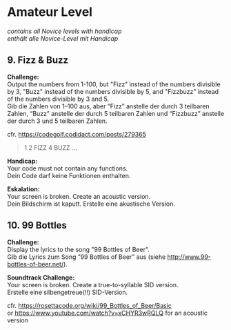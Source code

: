 # Amateur Level

*contains all Novice levels with handicap*  
*enthält alle Novice-Level mit Handicap*

## 9. Fizz & Buzz

**Challenge:**  
Output the numbers from 1-100, but "Fizz" instead of the numbers divisible by 3, "Buzz" instead of the numbers divisible by 5, and "Fizzbuzz" instead of the numbers divisible by 3 and 5.  
Gib die Zahlen von 1–100 aus, aber “Fizz” anstelle der durch 3 teilbaren Zahlen, “Buzz” anstelle der durch 5 teilbaren Zahlen und “Fizzbuzz” anstelle der durch 3 und 5 teilbaren Zahlen.

cfr. https://codegolf.codidact.com/posts/279365

> 1
> 2
> FIZZ
> 4
> BUZZ
> ...

**Handicap:**  
Your code must not contain any functions.  
Dein Code darf keine Funktionen enthalten.

**Eskalation:**  
Your screen is broken. Create an acoustic version.  
Dein Bildschirm ist kaputt. Erstelle eine akustische Version.

## 10. 99 Bottles

**Challenge:**  
Display the lyrics to the song "99 Bottles of Beer".  
Gib die Lyrics zum Song “99 Bottles of Beer” aus (siehe http://www.99-bottles-of-beer.net/).

**Soundtrack Challenge:**  
Your screen is broken. Create a true-to-syllable SID version.  
Erstelle eine silbengetreue(!!) SID-Version.

cfr. https://rosettacode.org/wiki/99_Bottles_of_Beer/Basic  
or https://www.youtube.com/watch?v=xCHYR3wRQLQ for an acoustic version
